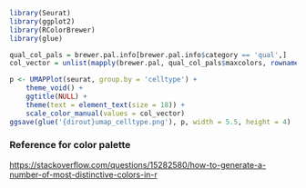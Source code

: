 ```R
library(Seurat)
library(ggplot2)
library(RColorBrewer)
library(glue)

qual_col_pals = brewer.pal.info[brewer.pal.info$category == 'qual',]
col_vector = unlist(mapply(brewer.pal, qual_col_pals$maxcolors, rownames(qual_col_pals)))

p <- UMAPPlot(seurat, group.by = 'celltype') + 
    theme_void() + 
    ggtitle(NULL) +
    theme(text = element_text(size = 18)) +
    scale_color_manual(values = col_vector)
ggsave(glue('{dirout}umap_celltype.png'), p, width = 5.5, height = 4)
```

### Reference for color palette
https://stackoverflow.com/questions/15282580/how-to-generate-a-number-of-most-distinctive-colors-in-r
